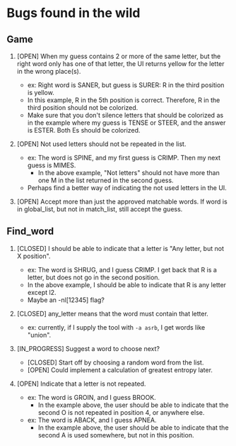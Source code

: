 # Bugs found in the wild

## Game

1. [OPEN] When my guess contains 2 or more of the same letter, but the right word only has one of that letter, the UI returns yellow for the letter in the wrong place(s). 
    * ex: Right word is SANER, but guess is SURER:  R in the third position is yellow.  
    * In this example, R in the 5th position is correct.  Therefore, R in the third position should not be colorized. 
    * Make sure that you don't silence letters that should be colorized as in the example where my guess is TENSE or STEER, and the answer is ESTER.  Both Es should be colorized.

1. [OPEN] Not used letters should not be repeated in the list. 
    * ex: The word is SPINE, and my first guess is CRIMP.  Then my next guess is MIMES. 
        * In the above example, "Not letters" should not have more than one M in the list returned in the second guess. 
    * Perhaps find a better way of indicating the not used letters in the UI. 

1. [OPEN] Accept more than just the approved matchable words.  If word is in global_list, but not in match_list, still accept the guess. 

## Find_word

1. [CLOSED] I should be able to indicate that a letter is "Any letter, but not X position". 
    * ex: The word is SHRUG, and I guess CRIMP.  I get back that R is a letter, but does not go in the second position. 
    * In the above example, I should be able to indicate that R is any letter except l2. 
    * Maybe an -nl[12345] flag?

1. [CLOSED] any_letter means that the word must contain that letter.
    * ex: currently, if I supply the tool with `-a asrb`, I get words like "union".

1. [IN_PROGRESS] Suggest a word to choose next? 
    * [CLOSED] Start off by choosing a random word from the list. 
    * [OPEN] Could implement a calculation of greatest entropy later. 

1. [OPEN] Indicate that a letter is not repeated.  
    * ex: The word is GROIN, and I guess BROOK.
        * In the example above, the user should be able to indicate that the second O is not repeated in position 4, or anywhere else. 
    * ex: The word is ABACK, and I guess APNEA. 
        * In the example above, the user should be able to indicate that the second A is used somewhere, but not in this position.

